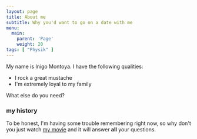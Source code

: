 ```yaml
---
layout: page
title: About me
subtitle: Why you'd want to go on a date with me
menu:
  main:
    parent: 'Page'
    weight: 20
tags: [ "Physik" ]
---
```


My name is Inigo Montoya. I have the following qualities:

- I rock a great mustache
- I'm extremely loyal to my family

What else do you need?

### my history

To be honest, I'm having some trouble remembering right now, so why don't you just watch [my movie](http://en.wikipedia.org/wiki/The_Princess_Bride_%28film%29) and it will answer **all** your questions.
